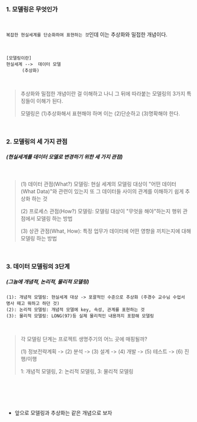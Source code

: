 ### 1. 모델링은 무엇인가

<br>

```복잡한 현실세계를 단순화하여 표현하는 것```인데 이는 추상화와 밀접한 개념이다.

<br>

```
[모델링이란]
현실세계 -->  데이터 모델
      (추상화)
```

<br>

> 추상화와 밀접한 개념이란 걸 이해하고 나니 그 뒤에 따라붙는 모델링의 3가지 특징들이 이해가 된다. 
>
>모델링은 (1)추상화해서 표현해야 하며 이는 (2)단순하고 (3)명확해야 한다.

<br>

### 2. 모델링의 세 가지 관점 
##### (현실세계를 데이터 모델로 변경하기 위한 세 가지 관점)

<br>

> (1) 데이터 관점(What?) 모델링: 현실 세계의 모델링 대상이 "어떤 데이터 (What Data)"와 관련이 있는지 또 그 데이터들 사이의 관계를 이해하기 쉽게 추상화 하는 것
> 
> (2) 프로세스 관점(How?) 모델링: 모델링 대상이 "무엇을 해야"하는지 행위 관점에서 모델링 하는 방법
> 
> (3) 상관 관점(What, How): 특정 업무가 데이터에 어떤 영향을 끼치는지에 대해 모델링 하는 방법

<br>


### 3. 데이터 모델링의 3단계
##### (그놈에 개념적, 논리적, 물리적 모델링)

```
(1): 개념적 모델링: 현실세계 대상 -> 포괄적인 수준으로 추상화 (주경수 교수님 수업서 명사 떼고 뭐하고 하던 것)
(2): 논리적 모델링: 개념적 모델에 key, 속성, 관계를 표현하는 것
(3): 물리적 모델링: LONG(97)등 실제 물리적인 내용까지 포함해 모델링
```

<br>

> 각 모델링 단계는 프로젝트 생명주기의 어느 곳에 매핑될까?
>
> (1) 정보전략계획 -> (2) 분석 -> (3) 설계 -> (4) 개발 -> (5) 테스트 -> (6) 진행/이행
> 
> 1: 개념적 모델링, 2: 논리적 모델링, 3: 물리적 모델링



<br>


<br><br>
+ 앞으로 모델링과 추상화는 같은 개념으로 보자

